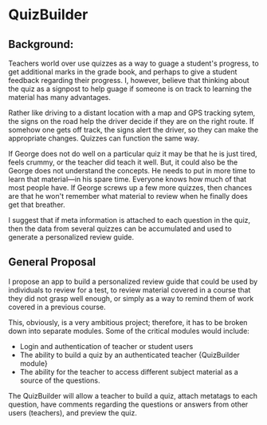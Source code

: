 # QuizBuilder

<h2>Background:</h2>
Teachers world over use quizzes as a way to guage a student's progress, to get additional marks in the grade book, and perhaps to give a student feedback regarding their progress. I, however, believe that thinking about the quiz as a signpost to help guage if someone is on track to learning the material has many advantages.

Rather like driving to a distant location with a map and GPS tracking sytem, the signs on the road help the driver decide if they are on the right route. If somehow one gets off track, the signs alert the driver, so they can make the appropriate changes. Quizzes can function the same way. 

If George does not do well on a particular quiz it may be that he is just tired, feels crummy, or the teacher did teach it well. But, it could also be the George does not understand the concepts. He needs to put in more time to learn that material—in his spare time. Everyone knows how much of that most people have. If George screws up a few more quizzes, then chances are that he won't remember what material to review when he finally does get that breather. 

I suggest that if meta information is attached to each question in the quiz, then the data from several quizzes can be accumulated and used to generate a personalized review guide.

<h2>General Proposal</h2>
I propose an app to build a personalized review guide that could be used by individuals to review for a test, to review material covered in a course that they did not grasp well enough, or simply as a way to remind them of work covered in a previous course.

This, obviously, is a very ambitious project; therefore, it has to be broken down into separate modules. Some of the critical modules would include:
<ul>
	<li>Login and authentication of teacher or student users</li>
	<li>The ability to build a quiz by an authenticated teacher {QuizBuilder module}</li>
	<li>The ability for the teacher to access different subject material as a source of the questions.</li>
</ul>


The QuizBuilder will allow a teacher to build a quiz, attach metatags to each question, have comments regarding the questions or answers from other users (teachers), and preview the quiz.

